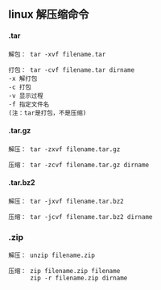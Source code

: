 ## linux 解压缩命令

#### .tar
```
解包： tar -xvf filename.tar

打包： tar -cvf filename.tar dirname
-x 解打包
-c 打包
-v 显示过程
-f 指定文件名
(注：tar是打包，不是压缩)
```
#### .tar.gz
```
解压： tar -zxvf filename.tar.gz

压缩： tar -zcvf filename.tar.gz dirname
```
#### .tar.bz2
```
解压： tar -jxvf filename.tar.bz2

压缩： tar -jcvf filename.tar.bz2 dirname
```
### .zip
```
解压： unzip filename.zip

压缩： zip filename.zip filename
      zip -r filename.zip dirname
```
